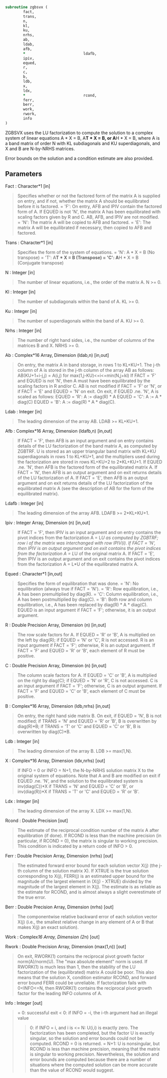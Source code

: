 ```fortran
subroutine zgbsvx (
		fact,
		trans,
		n,
		kl,
		ku,
		nrhs,
		ab,
		ldab,
		afb,
		*                          ldafb,
		ipiv,
		equed,
		r,
		c,
		b,
		ldb,
		x,
		ldx,
		*                          rcond,
		ferr,
		berr,
		work,
		rwork,
		info
)
```

 ZGBSVX uses the LU factorization to compute the solution to a complex
 system of linear equations A * X = B, A**T * X = B, or A**H * X = B,
 where A is a band matrix of order N with KL subdiagonals and KU
 superdiagonals, and X and B are N-by-NRHS matrices.

 Error bounds on the solution and a condition estimate are also
 provided.

## Parameters
Fact : Character*1 [in]
> Specifies whether or not the factored form of the matrix A is
> supplied on entry, and if not, whether the matrix A should be
> equilibrated before it is factored.
> = 'F':  On entry, AFB and IPIV contain the factored form of
> A.  If EQUED is not 'N', the matrix A has been
> equilibrated with scaling factors given by R and C.
> AB, AFB, and IPIV are not modified.
> = 'N':  The matrix A will be copied to AFB and factored.
> = 'E':  The matrix A will be equilibrated if necessary, then
> copied to AFB and factored.

Trans : Character*1 [in]
> Specifies the form of the system of equations.
> = 'N':  A * X = B     (No transpose)
> = 'T':  A**T * X = B  (Transpose)
> = 'C':  A**H * X = B  (Conjugate transpose)

N : Integer [in]
> The number of linear equations, i.e., the order of the
> matrix A.  N >= 0.

Kl : Integer [in]
> The number of subdiagonals within the band of A.  KL >= 0.

Ku : Integer [in]
> The number of superdiagonals within the band of A.  KU >= 0.

Nrhs : Integer [in]
> The number of right hand sides, i.e., the number of columns
> of the matrices B and X.  NRHS >= 0.

Ab : Complex*16 Array, Dimension (ldab,n) [in,out]
> On entry, the matrix A in band storage, in rows 1 to KL+KU+1.
> The j-th column of A is stored in the j-th column of the
> array AB as follows:
> AB(KU+1+i-j,j) = A(i,j) for max(1,j-KU)<=i<=min(N,j+kl)
> If FACT = 'F' and EQUED is not 'N', then A must have been
> equilibrated by the scaling factors in R and/or C.  AB is not
> modified if FACT = 'F' or 'N', or if FACT = 'E' and
> EQUED = 'N' on exit.
> On exit, if EQUED .ne. 'N', A is scaled as follows:
> EQUED = 'R':  A := diag(R) * A
> EQUED = 'C':  A := A * diag(C)
> EQUED = 'B':  A := diag(R) * A * diag(C).

Ldab : Integer [in]
> The leading dimension of the array AB.  LDAB >= KL+KU+1.

Afb : Complex*16 Array, Dimension (ldafb,n) [in,out]
> If FACT = 'F', then AFB is an input argument and on entry
> contains details of the LU factorization of the band matrix
> A, as computed by ZGBTRF.  U is stored as an upper triangular
> band matrix with KL+KU superdiagonals in rows 1 to KL+KU+1,
> and the multipliers used during the factorization are stored
> in rows KL+KU+2 to 2*KL+KU+1.  If EQUED .ne. 'N', then AFB is
> the factored form of the equilibrated matrix A.
> If FACT = 'N', then AFB is an output argument and on exit
> returns details of the LU factorization of A.
> If FACT = 'E', then AFB is an output argument and on exit
> returns details of the LU factorization of the equilibrated
> matrix A (see the description of AB for the form of the
> equilibrated matrix).

Ldafb : Integer [in]
> The leading dimension of the array AFB.  LDAFB >= 2*KL+KU+1.

Ipiv : Integer Array, Dimension (n) [in,out]
> If FACT = 'F', then IPIV is an input argument and on entry
> contains the pivot indices from the factorization A = L*U
> as computed by ZGBTRF; row i of the matrix was interchanged
> with row IPIV(i).
> If FACT = 'N', then IPIV is an output argument and on exit
> contains the pivot indices from the factorization A = L*U
> of the original matrix A.
> If FACT = 'E', then IPIV is an output argument and on exit
> contains the pivot indices from the factorization A = L*U
> of the equilibrated matrix A.

Equed : Character*1 [in,out]
> Specifies the form of equilibration that was done.
> = 'N':  No equilibration (always true if FACT = 'N').
> = 'R':  Row equilibration, i.e., A has been premultiplied by
> diag(R).
> = 'C':  Column equilibration, i.e., A has been postmultiplied
> by diag(C).
> = 'B':  Both row and column equilibration, i.e., A has been
> replaced by diag(R) * A * diag(C).
> EQUED is an input argument if FACT = 'F'; otherwise, it is an
> output argument.

R : Double Precision Array, Dimension (n) [in,out]
> The row scale factors for A.  If EQUED = 'R' or 'B', A is
> multiplied on the left by diag(R); if EQUED = 'N' or 'C', R
> is not accessed.  R is an input argument if FACT = 'F';
> otherwise, R is an output argument.  If FACT = 'F' and
> EQUED = 'R' or 'B', each element of R must be positive.

C : Double Precision Array, Dimension (n) [in,out]
> The column scale factors for A.  If EQUED = 'C' or 'B', A is
> multiplied on the right by diag(C); if EQUED = 'N' or 'R', C
> is not accessed.  C is an input argument if FACT = 'F';
> otherwise, C is an output argument.  If FACT = 'F' and
> EQUED = 'C' or 'B', each element of C must be positive.

B : Complex*16 Array, Dimension (ldb,nrhs) [in,out]
> On entry, the right hand side matrix B.
> On exit,
> if EQUED = 'N', B is not modified;
> if TRANS = 'N' and EQUED = 'R' or 'B', B is overwritten by
> diag(R)*B;
> if TRANS = 'T' or 'C' and EQUED = 'C' or 'B', B is
> overwritten by diag(C)*B.

Ldb : Integer [in]
> The leading dimension of the array B.  LDB >= max(1,N).

X : Complex*16 Array, Dimension (ldx,nrhs) [out]
> If INFO = 0 or INFO = N+1, the N-by-NRHS solution matrix X
> to the original system of equations.  Note that A and B are
> modified on exit if EQUED .ne. 'N', and the solution to the
> equilibrated system is inv(diag(C))*X if TRANS = 'N' and
> EQUED = 'C' or 'B', or inv(diag(R))*X if TRANS = 'T' or 'C'
> and EQUED = 'R' or 'B'.

Ldx : Integer [in]
> The leading dimension of the array X.  LDX >= max(1,N).

Rcond : Double Precision [out]
> The estimate of the reciprocal condition number of the matrix
> A after equilibration (if done).  If RCOND is less than the
> machine precision (in particular, if RCOND = 0), the matrix
> is singular to working precision.  This condition is
> indicated by a return code of INFO > 0.

Ferr : Double Precision Array, Dimension (nrhs) [out]
> The estimated forward error bound for each solution vector
> X(j) (the j-th column of the solution matrix X).
> If XTRUE is the true solution corresponding to X(j), FERR(j)
> is an estimated upper bound for the magnitude of the largest
> element in (X(j) - XTRUE) divided by the magnitude of the
> largest element in X(j).  The estimate is as reliable as
> the estimate for RCOND, and is almost always a slight
> overestimate of the true error.

Berr : Double Precision Array, Dimension (nrhs) [out]
> The componentwise relative backward error of each solution
> vector X(j) (i.e., the smallest relative change in
> any element of A or B that makes X(j) an exact solution).

Work : Complex*16 Array, Dimension (2*n) [out]

Rwork : Double Precision Array, Dimension (max(1,n)) [out]
> On exit, RWORK(1) contains the reciprocal pivot growth
> factor norm(A)/norm(U). The "max absolute element" norm is
> used. If RWORK(1) is much less than 1, then the stability
> of the LU factorization of the (equilibrated) matrix A
> could be poor. This also means that the solution X, condition
> estimator RCOND, and forward error bound FERR could be
> unreliable. If factorization fails with 0<INFO<=N, then
> RWORK(1) contains the reciprocal pivot growth factor for the
> leading INFO columns of A.

Info : Integer [out]
> = 0:  successful exit
> < 0:  if INFO = -i, the i-th argument had an illegal value
> > 0:  if INFO = i, and i is
> <= N:  U(i,i) is exactly zero.  The factorization
> has been completed, but the factor U is exactly
> singular, so the solution and error bounds
> could not be computed. RCOND = 0 is returned.
> = N+1: U is nonsingular, but RCOND is less than machine
> precision, meaning that the matrix is singular
> to working precision.  Nevertheless, the
> solution and error bounds are computed because
> there are a number of situations where the
> computed solution can be more accurate than the
> value of RCOND would suggest.

